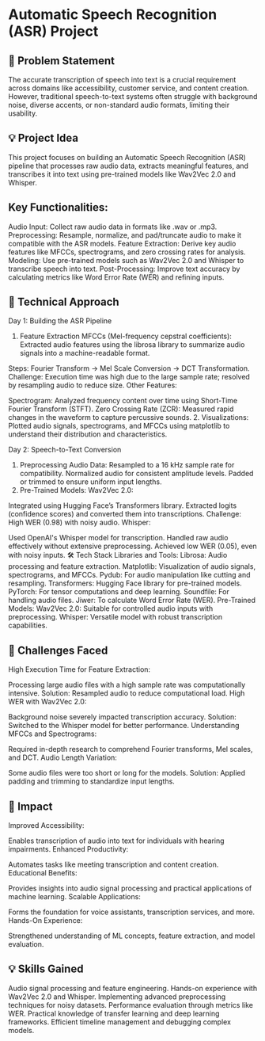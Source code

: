 # **Automatic Speech Recognition (ASR) Project**
## **🚩 Problem Statement**
The accurate transcription of speech into text is a crucial requirement across domains like accessibility, customer service, and content creation. However, traditional speech-to-text systems often struggle with background noise, diverse accents, or non-standard audio formats, limiting their usability.

## **💡 Project Idea**
This project focuses on building an Automatic Speech Recognition (ASR) pipeline that processes raw audio data, extracts meaningful features, and transcribes it into text using pre-trained models like Wav2Vec 2.0 and Whisper.

## **Key Functionalities:**
Audio Input:
Collect raw audio data in formats like .wav or .mp3.
Preprocessing:
Resample, normalize, and pad/truncate audio to make it compatible with the ASR models.
Feature Extraction:
Derive key audio features like MFCCs, spectrograms, and zero crossing rates for analysis.
Modeling:
Use pre-trained models such as Wav2Vec 2.0 and Whisper to transcribe speech into text.
Post-Processing:
Improve text accuracy by calculating metrics like Word Error Rate (WER) and refining inputs.

## **🔬 Technical Approach**
Day 1: Building the ASR Pipeline
1. Feature Extraction
MFCCs (Mel-frequency cepstral coefficients):
Extracted audio features using the librosa library to summarize audio signals into a machine-readable format.

Steps: Fourier Transform → Mel Scale Conversion → DCT Transformation.
Challenge: Execution time was high due to the large sample rate; resolved by resampling audio to reduce size.
Other Features:

Spectrogram: Analyzed frequency content over time using Short-Time Fourier Transform (STFT).
Zero Crossing Rate (ZCR): Measured rapid changes in the waveform to capture percussive sounds.
2. Visualizations:
Plotted audio signals, spectrograms, and MFCCs using matplotlib to understand their distribution and characteristics.

Day 2: Speech-to-Text Conversion
1. Preprocessing Audio Data:
Resampled to a 16 kHz sample rate for compatibility.
Normalized audio for consistent amplitude levels.
Padded or trimmed to ensure uniform input lengths.
2. Pre-Trained Models:
Wav2Vec 2.0:

Integrated using Hugging Face’s Transformers library.
Extracted logits (confidence scores) and converted them into transcriptions.
Challenge: High WER (0.98) with noisy audio.
Whisper:

Used OpenAI's Whisper model for transcription.
Handled raw audio effectively without extensive preprocessing.
Achieved low WER (0.05), even with noisy inputs.
🛠 Tech Stack
Libraries and Tools:
Librosa: Audio processing and feature extraction.
Matplotlib: Visualization of audio signals, spectrograms, and MFCCs.
Pydub: For audio manipulation like cutting and resampling.
Transformers: Hugging Face library for pre-trained models.
PyTorch: For tensor computations and deep learning.
Soundfile: For handling audio files.
Jiwer: To calculate Word Error Rate (WER).
Pre-Trained Models:
Wav2Vec 2.0: Suitable for controlled audio inputs with preprocessing.
Whisper: Versatile model with robust transcription capabilities.

## **🚧 Challenges Faced**
High Execution Time for Feature Extraction:

Processing large audio files with a high sample rate was computationally intensive.
Solution: Resampled audio to reduce computational load.
High WER with Wav2Vec 2.0:

Background noise severely impacted transcription accuracy.
Solution: Switched to the Whisper model for better performance.
Understanding MFCCs and Spectrograms:

Required in-depth research to comprehend Fourier transforms, Mel scales, and DCT.
Audio Length Variation:

Some audio files were too short or long for the models.
Solution: Applied padding and trimming to standardize input lengths.

## **🎯 Impact**
Improved Accessibility:

Enables transcription of audio into text for individuals with hearing impairments.
Enhanced Productivity:

Automates tasks like meeting transcription and content creation.
Educational Benefits:

Provides insights into audio signal processing and practical applications of machine learning.
Scalable Applications:

Forms the foundation for voice assistants, transcription services, and more.
Hands-On Experience:

Strengthened understanding of ML concepts, feature extraction, and model evaluation.

## **💡 Skills Gained**
Audio signal processing and feature engineering.
Hands-on experience with Wav2Vec 2.0 and Whisper.
Implementing advanced preprocessing techniques for noisy datasets.
Performance evaluation through metrics like WER.
Practical knowledge of transfer learning and deep learning frameworks.
Efficient timeline management and debugging complex models.
